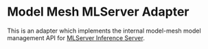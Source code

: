 # Model Mesh MLServer Adapter

This is an adapter which implements the internal model-mesh model management API for [MLServer Inference Server](https://github.com/SeldonIO/MLServer).
